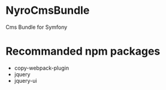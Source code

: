 # NyroCmsBundle
Cms Bundle for Symfony

# Recommanded npm packages

- copy-webpack-plugin
- jquery
- jquery-ui